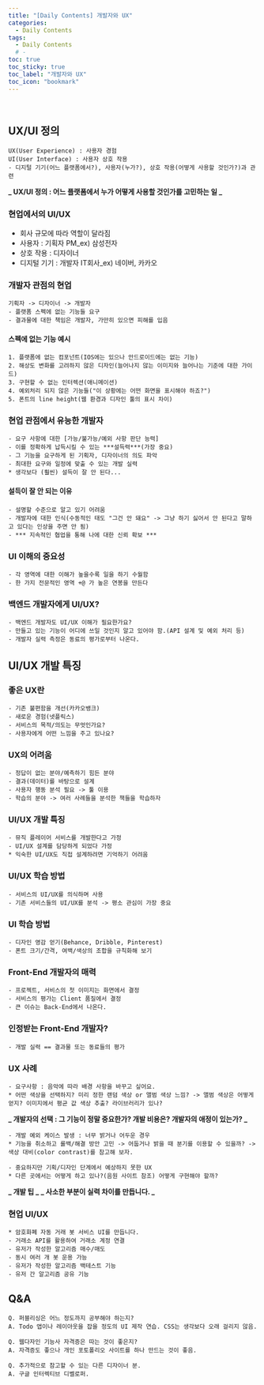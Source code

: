 ```yaml
---
title: "[Daily Contents] 개발자와 UX"
categories:
  - Daily Contents
tags:
  - Daily Contents
  # -
toc: true
toc_sticky: true
toc_label: "개발자와 UX"
toc_icon: "bookmark"
---
```


<br>

## UX/UI 정의

```
UX(User Experience) : 사용자 경험
UI(User Interface) : 사용자 상호 작용
- 디지털 기기(어느 플랫폼에서?), 사용자(누가?), 상호 작용(어떻게 사용할 것인가?)과 관련
```

**_ UX/UI 정의 : 어느 플랫폼에서 누가 어떻게 사용할 것인가를 고민하는 일 _**

### 현업에서의 UI/UX

- 회사 규모에 따라 역할이 달라짐
- 사용자 : 기획자 PM_ex) 삼성전자
- 상호 작용 : 디자이너
- 디지털 기기 : 개발자 IT회사\_ex) 네이버, 카카오

### 개발자 관점의 현업

```
기획자 -> 디자이너 -> 개발자
- 플랫폼 스펙에 없는 기능들 요구
- 결과물에 대한 책임은 개발자, 가만히 있으면 피해를 입음
```

#### 스펙에 없는 기능 예시

```
1. 플랫폼에 없는 컴포넌트(IOS에는 있으나 안드로이드에는 없는 기능)
2. 해상도 변화를 고려하지 않은 디자인(늘어나지 않는 이미지와 늘어나는 기준에 대한 가이드)
3. 구현할 수 없는 인터렉션(애니메이션)
4. 예외처리 되지 않은 기능들("이 상황에는 어떤 화면을 표시해야 하죠?")
5. 폰트의 line height(웹 환경과 디자인 툴의 표시 차이)
```

### 현업 관점에서 유능한 개발자

```
- 요구 사항에 대한 [가능/불가능/예외 사항 판단 능력]
- 이를 정확하게 납득시킬 수 있는 ***설득력***(가장 중요)
- 그 기능을 요구하게 된 기획자, 디자이너의 의도 파악
- 최대한 요구와 일정에 맞출 수 있는 개발 실력
* 생각보다 (훨씬) 설득이 잘 안 된다...
```

#### 설득이 잘 안 되는 이유

```
- 설명할 수준으로 알고 있기 어려움
- 개발자에 대한 인식(수동적인 태도 "그건 안 돼요" -> 그냥 하기 싫어서 안 된다고 말하고 있다는 인상을 주면 안 됨)
- *** 지속적인 협업을 통해 나에 대한 신뢰 확보 ***
```

### UI 이해의 중요성

```
- 각 영역에 대한 이해가 높을수록 일을 하기 수월함
- 한 가지 전문적인 영역 +@ 가 높은 연봉을 만든다
```

### 백엔드 개발자에게 UI/UX?

```
- 백엔드 개발자도 UI/UX 이해가 필요한가요?
- 만들고 있는 기능이 어디에 쓰일 것인지 알고 있어야 함.(API 설계 및 예외 처리 등)
- 개발자 실력 측정은 동료의 평가로부터 나온다.
```

## UI/UX 개발 특징

### 좋은 UX란

```
- 기존 불편함을 개선(카카오뱅크)
- 새로운 경험(넷플릭스)
- 서비스의 목적/의도는 무엇인가요?
- 사용자에게 어떤 느낌을 주고 있나요?
```

### UX의 어려움

```
- 정답이 없는 분야/예측하기 힘든 분야
- 결과(데이터)를 바탕으로 설계
- 사용자 행동 분석 필요 -> 툴 이용
- 학습의 분야 -> 여러 사례들을 분석한 책들을 학습하자
```

### UI/UX 개발 특징

```
- 뮤직 플레이어 서비스를 개발한다고 가정
- UI/UX 설계를 담당하게 되었다 가정
* 익숙한 UI/UX도 직접 설계하려면 기억하기 어려움
```

### UI/UX 학습 방법

```
- 서비스의 UI/UX를 의식하며 사용
- 기존 서비스들의 UI/UX를 분석 -> 평소 관심이 가장 중요
```

### UI 학습 방법

```
- 디자인 영감 얻기(Behance, Dribble, Pinterest)
- 폰트 크기/간격, 여백/색상의 조합을 규칙화해 보기
```

### Front-End 개발자의 매력

```
- 프로젝트, 서비스의 첫 이미지는 화면에서 결정
- 서비스의 평가는 Client 품질에서 결정
- 큰 이슈는 Back-End에서 나온다.
```

### 인정받는 Front-End 개발자?

```
- 개발 실력 == 결과물 또는 동료들의 평가
```

### UX 사례

```
- 요구사항 : 음악에 따라 배경 사항을 바꾸고 싶어요.
* 어떤 색상을 선택하지? 미리 정한 랜덤 색상 or 앨범 색상 느낌? -> 앨범 색상은 어떻게 얻지? 이미지에서 평균 값 색상 추출? 라이브러리가 있나?
```

**_ 개발자의 선택 : 그 기능이 정말 중요한가? 개발 비용은? 개발자의 애정이 있는가? _**

```
- 개발 예외 케이스 발생 : 너무 밝거나 어두운 경우
* 기능을 취소하고 롤백/해결 방안 고민 -> 어둡거나 밝을 때 분기를 이용할 수 있을까? -> 색상 대비(color contrast)를 참고해 보자.
```

```
- 중요하지만 기획/디자인 단계에서 예상하지 못한 UX
* 다른 곳에서는 어떻게 하고 있나?(음원 사이트 참조) 어떻게 구현해야 할까?
```

**_ 개발 팁 _**
**_ 사소한 부분이 실력 차이를 만듭니다. _**

### 현업 UI/UX

```
* 암호화폐 자동 거래 봇 서비스 UI를 만듭니다.
- 거래소 API를 활용하여 거래소 계정 연결
- 유저가 작성한 알고리즘 매수/매도
- 동시 여러 개 봇 운용 가능
- 유저가 작성한 알고리즘 백테스트 기능
- 유저 간 알고리즘 공유 기능
```

## Q&A

```
Q. 퍼블리싱은 어느 정도까지 공부해야 하는지?
A. Todo 앱이나 레이아웃을 잡을 정도의 UI 제작 연습. CSS는 생각보다 오래 걸리지 않음.
```

```
Q. 웹다자인 기능사 자격증은 따는 것이 좋은지?
A. 자격증도 좋으나 개인 포토폴리오 사이트를 하나 만드는 것이 좋음.
```

```
Q. 추가적으로 참고할 수 있는 다른 디자이너 분.
A. 구글 인터렉티브 디벨로퍼.
```
